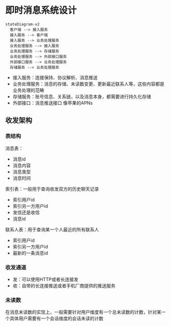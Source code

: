 # 即时消息系统设计

```mermaid
stateDiagram-v2
  客户端 --> 接入服务
  接入服务 --> 客户端
  接入服务 --> 业务处理服务
  业务处理服务 --> 接入服务
  业务处理服务 --> 存储服务
  业务处理服务 --> 外部接口服务
  外部接口服务 --> 业务处理服务
  存储服务 --> 业务处理服务
```

- 接入服务：连接保持、协议解析、消息推送
- 业务处理服务：消息的存储、未读数变更、更新最近联系人等，这些内容都是业务处理的范畴
- 存储服务：账号信息、关系链，以及消息本身，都需要进行持久化存储
- 外部接口：消息推送接口 像苹果的APNs

## 收发架构

### 表结构

消息表：

- 消息id
- 消息内容
- 消息类型
- 消息时间

索引表：一般用于查询收发双方的历史聊天记录

- 索引用户id
- 索引另一方用户id
- 发信还是收信
- 消息id

联系人表：用于查询某一个人最近的所有联系人

- 索引用户id
- 索引另一方用户id
- 最新的一条消息id

### 收发通道

- 发：可以使用HTTP或者长连接发
- 收：自带的长连接推送或者手机厂商提供的推送服务

### 未读数

在消息未读数的实现上，一般需要针对用户维度有一个总未读数的计数，针对某一个具体用户需要有一个会话维度的会话未读的计数
